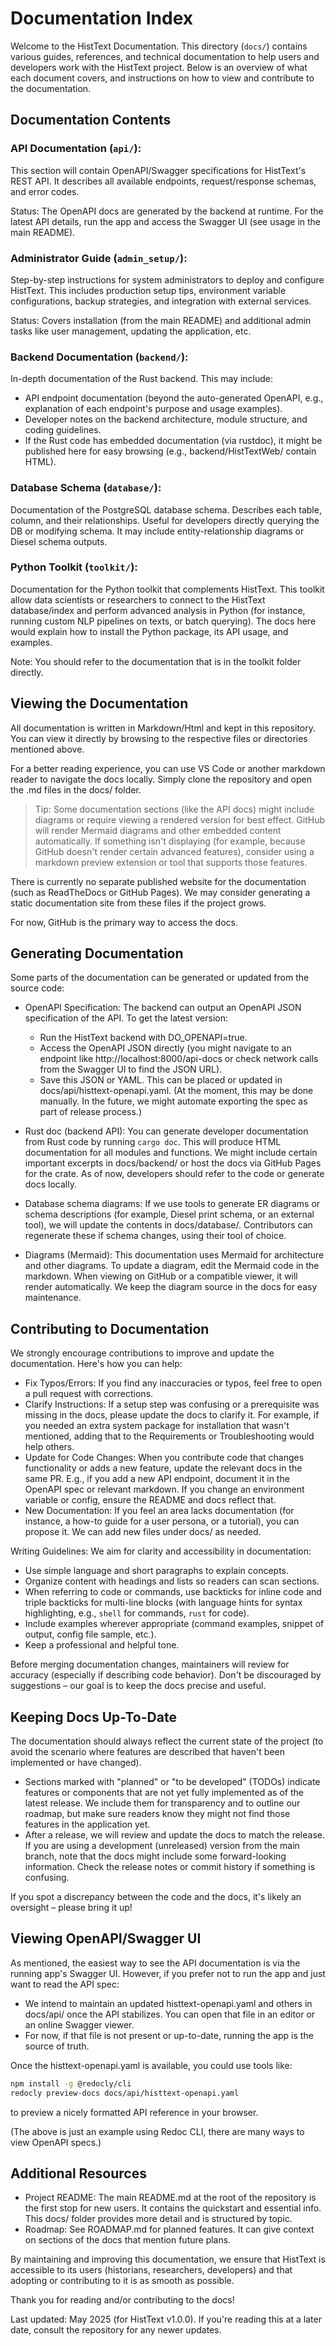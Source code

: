 # Documentation Index

Welcome to the HistText Documentation. This directory (`docs/`) contains various guides, references, and technical documentation to help users and developers work with the HistText project. Below is an overview of what each document covers, and instructions on how to view and contribute to the documentation.

## Documentation Contents

### API Documentation (`api/`):
This section will contain OpenAPI/Swagger specifications for HistText's REST API. It describes all available endpoints, request/response schemas, and error codes.

Status: The OpenAPI docs are generated by the backend at runtime. For the latest API details, run the app and access the Swagger UI (see usage in the main README). 

### Administrator Guide (`admin_setup/`):
Step-by-step instructions for system administrators to deploy and configure HistText. This includes production setup tips, environment variable configurations, backup strategies, and integration with external services.

Status: Covers installation (from the main README) and additional admin tasks like user management, updating the application, etc.

### Backend Documentation (`backend/`):
In-depth documentation of the Rust backend. This may include:
- API endpoint documentation (beyond the auto-generated OpenAPI, e.g., explanation of each endpoint's purpose and usage examples).
- Developer notes on the backend architecture, module structure, and coding guidelines.
- If the Rust code has embedded documentation (via rustdoc), it might be published here for easy browsing (e.g., backend/HistTextWeb/ contain HTML).

### Database Schema (`database/`):
Documentation of the PostgreSQL database schema. Describes each table, column, and their relationships. Useful for developers directly querying the DB or modifying schema. It may include entity-relationship diagrams or Diesel schema outputs.

### Python Toolkit (`toolkit/`):
Documentation for the Python toolkit that complements HistText. This toolkit allow data scientists or researchers to connect to the HistText database/index and perform advanced analysis in Python (for instance, running custom NLP pipelines on texts, or batch querying). The docs here would explain how to install the Python package, its API usage, and examples.

Note: You should refer to the documentation that is in the toolkit folder directly.

## Viewing the Documentation

All documentation is written in Markdown/Html and kept in this repository. You can view it directly by browsing to the respective files or directories mentioned above. 

For a better reading experience, you can use VS Code or another markdown reader to navigate the docs locally. Simply clone the repository and open the .md files in the docs/ folder.

> Tip: Some documentation sections (like the API docs) might include diagrams or require viewing a rendered version for best effect. GitHub will render Mermaid diagrams and other embedded content automatically. If something isn't displaying (for example, because GitHub doesn't render certain advanced features), consider using a markdown preview extension or tool that supports those features.

There is currently no separate published website for the documentation (such as ReadTheDocs or GitHub Pages). We may consider generating a static documentation site from these files if the project grows.

For now, GitHub is the primary way to access the docs.

## Generating Documentation

Some parts of the documentation can be generated or updated from the source code:

- OpenAPI Specification: The backend can output an OpenAPI JSON specification of the API. To get the latest version:
  - Run the HistText backend with DO_OPENAPI=true.
  - Access the OpenAPI JSON directly (you might navigate to an endpoint like http://localhost:8000/api-docs or check network calls from the Swagger UI to find the JSON URL).
  - Save this JSON or YAML. This can be placed or updated in docs/api/histtext-openapi.yaml. (At the moment, this may be done manually. In the future, we might automate exporting the spec as part of release process.)

- Rust doc (backend API): You can generate developer documentation from Rust code by running `cargo doc`. This will produce HTML documentation for all modules and functions. We might include certain important excerpts in docs/backend/ or host the docs via GitHub Pages for the crate. As of now, developers should refer to the code or generate docs locally.

- Database schema diagrams: If we use tools to generate ER diagrams or schema descriptions (for example, Diesel print schema, or an external tool), we will update the contents in docs/database/. Contributors can regenerate these if schema changes, using their tool of choice.

- Diagrams (Mermaid): This documentation uses Mermaid for architecture and other diagrams. To update a diagram, edit the Mermaid code in the markdown. When viewing on GitHub or a compatible viewer, it will render automatically. We keep the diagram source in the docs for easy maintenance.

## Contributing to Documentation

We strongly encourage contributions to improve and update the documentation. Here's how you can help:

- Fix Typos/Errors: If you find any inaccuracies or typos, feel free to open a pull request with corrections.
- Clarify Instructions: If a setup step was confusing or a prerequisite was missing in the docs, please update the docs to clarify it. For example, if you needed an extra system package for installation that wasn't mentioned, adding that to the Requirements or Troubleshooting would help others.
- Update for Code Changes: When you contribute code that changes functionality or adds a new feature, update the relevant docs in the same PR. E.g., if you add a new API endpoint, document it in the OpenAPI spec or relevant markdown. If you change an environment variable or config, ensure the README and docs reflect that.
- New Documentation: If you feel an area lacks documentation (for instance, a how-to guide for a user persona, or a tutorial), you can propose it. We can add new files under docs/ as needed.

Writing Guidelines: We aim for clarity and accessibility in documentation:
- Use simple language and short paragraphs to explain concepts.
- Organize content with headings and lists so readers can scan sections.
- When referring to code or commands, use backticks for inline code and triple backticks for multi-line blocks (with language hints for syntax highlighting, e.g., `shell` for commands, `rust` for code).
- Include examples wherever appropriate (command examples, snippet of output, config file sample, etc.).
- Keep a professional and helpful tone.

Before merging documentation changes, maintainers will review for accuracy (especially if describing code behavior). Don't be discouraged by suggestions – our goal is to keep the docs precise and useful.

## Keeping Docs Up-To-Date

The documentation should always reflect the current state of the project (to avoid the scenario where features are described that haven't been implemented or have changed).

- Sections marked with "planned" or "to be developed" (TODOs) indicate features or components that are not yet fully implemented as of the latest release. We include them for transparency and to outline our roadmap, but make sure readers know they might not find those features in the application yet.
- After a release, we will review and update the docs to match the release. If you are using a development (unreleased) version from the main branch, note that the docs might include some forward-looking information. Check the release notes or commit history if something is confusing.

If you spot a discrepancy between the code and the docs, it's likely an oversight – please bring it up!

## Viewing OpenAPI/Swagger UI

As mentioned, the easiest way to see the API documentation is via the running app's Swagger UI. However, if you prefer not to run the app and just want to read the API spec:
- We intend to maintain an updated histtext-openapi.yaml and others in docs/api/ once the API stabilizes. You can open that file in an editor or an online Swagger viewer.
- For now, if that file is not present or up-to-date, running the app is the source of truth.

Once the histtext-openapi.yaml is available, you could use tools like:
```bash
npm install -g @redocly/cli
redocly preview-docs docs/api/histtext-openapi.yaml
```
to preview a nicely formatted API reference in your browser.

(The above is just an example using Redoc CLI, there are many ways to view OpenAPI specs.)

## Additional Resources

- Project README: The main README.md at the root of the repository is the first stop for new users. It contains the quickstart and essential info. This docs/ folder provides more detail and is structured by topic.
- Roadmap: See ROADMAP.md for planned features. It can give context on sections of the docs that mention future plans.

By maintaining and improving this documentation, we ensure that HistText is accessible to its users (historians, researchers, developers) and that adopting or contributing to it is as smooth as possible.

Thank you for reading and/or contributing to the docs!

Last updated: May 2025 (for HistText v1.0.0). If you're reading this at a later date, consult the repository for any newer updates.